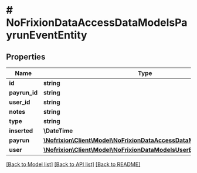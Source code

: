 # # NoFrixionDataAccessDataModelsPayrunEventEntity

## Properties

Name | Type | Description | Notes
------------ | ------------- | ------------- | -------------
**id** | **string** |  | [optional]
**payrun_id** | **string** |  | [optional]
**user_id** | **string** |  | [optional]
**notes** | **string** |  | [optional]
**type** | **string** |  | [optional]
**inserted** | **\DateTime** |  | [optional]
**payrun** | [**\Nofrixion\Client\Model\NoFrixionDataAccessDataModelsPayrunEntity**](NoFrixionDataAccessDataModelsPayrunEntity.md) |  | [optional]
**user** | [**\Nofrixion\Client\Model\NoFrixionDataModelsUserEntity**](NoFrixionDataModelsUserEntity.md) |  | [optional]

[[Back to Model list]](../../README.md#models) [[Back to API list]](../../README.md#endpoints) [[Back to README]](../../README.md)
